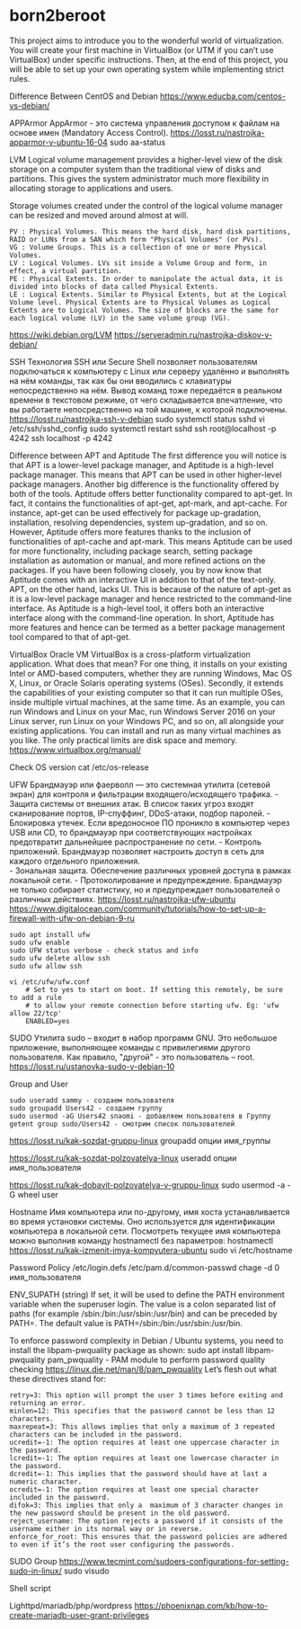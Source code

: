 # born2beroot
This project aims to introduce you to the wonderful world of virtualization. You will create your first machine in VirtualBox (or UTM if you can’t use VirtualBox) under specific instructions. Then, at the end of this project, you will be able to set up your own operating system while implementing strict rules.

Difference Between CentOS and Debian
https://www.educba.com/centos-vs-debian/

APPArmor
AppArmor - это система управления доступом к файлам на основе имен (Mandatory Access Control).
https://losst.ru/nastrojka-apparmor-v-ubuntu-16-04
	sudo aa-status

LVM
Logical volume management provides a higher-level view of the disk storage on a computer system than the traditional view of disks and partitions. This gives the system administrator much more flexibility in allocating storage to applications and users.

Storage volumes created under the control of the logical volume manager can be resized and moved around almost at will.

    PV : Physical Volumes. This means the hard disk, hard disk partitions, RAID or LUNs from a SAN which form "Physical Volumes" (or PVs).
    VG : Volume Groups. This is a collection of one or more Physical Volumes.
    LV : Logical Volumes. LVs sit inside a Volume Group and form, in effect, a virtual partition.
    PE : Physical Extents. In order to manipulate the actual data, it is divided into blocks of data called Physical Extents.
    LE : Logical Extents. Similar to Physical Extents, but at the Logical Volume level. Physical Extents are to Physical Volumes as Logical Extents are to Logical Volumes. The size of blocks are the same for each logical volume (LV) in the same volume group (VG).
https://wiki.debian.org/LVM
https://serveradmin.ru/nastrojka-diskov-v-debian/

SSH
Технология SSH или Secure Shell позволяет пользователям подключаться к компьютеру с Linux или серверу удалённо и выполнять на нём команды, так как бы они вводились с клавиатуры непосредственно на нём. Вывод команд тоже передаётся в реальном времени в текстовом режиме, от чего складывается впечатление, что вы работаете непосредственно на той машине, к которой подключены.
https://losst.ru/nastrojka-ssh-v-debian
	sudo systemctl status sshd
	vi /etc/ssh/sshd_config
	sudo systemctl restart sshd
	ssh root@localhost -p 4242
	ssh localhost -p 4242

Difference between APT and Aptitude
The first difference you will notice is that APT is a lower-level package manager, and Aptitude is a high-level package manager. This means that APT can be used in other higher-level package managers.
Another big difference is the functionality offered by both of the tools. Aptitude offers better functionality compared to apt-get. In fact, it contains the functionalities of apt-get, apt-mark, and apt-cache.
For instance, apt-get can be used effectively for package up-gradation, installation, resolving dependencies, system up-gradation, and so on. However, Aptitude offers more features thanks to the inclusion of functionalities of apt-cache and apt-mark. This means Aptitude can be used for more functionality, including package search, setting package installation as automation or manual, and more refined actions on the packages.
If you have been following closely, you by now know that Aptitude comes with an interactive UI in addition to that of the text-only. APT, on the other hand, lacks UI. This is because of the nature of apt-get as it is a low-level package manager and hence restricted to the command-line interface. As Aptitude is a high-level tool, it offers both an interactive interface along with the command-line operation.
In short, Aptitude has more features and hence can be termed as a better package management tool compared to that of apt-get.

VirtualBox
Oracle VM VirtualBox is a cross-platform virtualization application. What does that mean? For one thing, it installs on your existing Intel or AMD-based computers, whether they are running Windows, Mac OS X, Linux, or Oracle Solaris operating systems (OSes). Secondly, it extends the capabilities of your existing computer so that it can run multiple OSes, inside multiple virtual machines, at the same time. As an example, you can run Windows and Linux on your Mac, run Windows Server 2016 on your Linux server, run Linux on your Windows PC, and so on, all alongside your existing applications. You can install and run as many virtual machines as you like. The only practical limits are disk space and memory.
https://www.virtualbox.org/manual/

Check OS version
cat /etc/os-release

UFW
Брандмауэр или фаерволл — это системная утилита (сетевой экран) для контроля и фильтрации входящего/исходящего трафика. 
    - Защита системы от внешних атак. В список таких угроз входят сканирование портов, IP-спуффинг, DDoS-атаки, подбор паролей. 
    - Блокировка утечек. Если вредоносное ПО проникло в компьютер через USB или CD, то брандмауэр при соответствующих настройках предотвратит дальнейшее распространение по сети.
    - Контроль приложений. Брандмауэр позволяет настроить доступ в сеть для каждого отдельного приложения.  
    - Зональная защита. Обеспечение различных уровней доступа в рамках локальной сети. 
    - Протоколирование и предупреждение. Брандмауэр не только собирает статистику, но и предупреждает пользователей о различных действиях. 
https://losst.ru/nastrojka-ufw-ubuntu
https://www.digitalocean.com/community/tutorials/how-to-set-up-a-firewall-with-ufw-on-debian-9-ru

	sudo apt install ufw
	sudo ufw enable
	sudo UFW status verbose - check status and info
	sudo ufw delete allow ssh
	sudo ufw allow ssh

	vi /etc/ufw/ufw.conf
		# Set to yes to start on boot. If setting this remotely, be sure to add a rule
		# to allow your remote connection before starting ufw. Eg: 'ufw allow 22/tcp'
		ENABLED=yes


SUDO
Утилита sudo – входит в набор программ GNU. Это небольшое приложение, выполняющее команды с привилегиями другого пользователя. Как правило, "другой" - это пользователь – root.
https://losst.ru/ustanovka-sudo-v-debian-10

Group and User

	sudo useradd sammy - создаем пользователя
	sudo groupadd Users42 - создаем группу
	sudo usermod -aG Users42 snaomi - добавляем пользователя в Группу
	getent group sudo/Users42 - смотрим список пользователей
https://losst.ru/kak-sozdat-gruppu-linux
	groupadd опции имя_группы

https://losst.ru/kak-sozdat-polzovatelya-linux
	useradd опции имя_пользователя

https://losst.ru/kak-dobavit-polzovatelya-v-gruppu-linux
	sudo usermod -a -G wheel user

Hostname
Имя компьютера или по-другому, имя хоста устанавливается во время установки системы. Оно используется для идентификации компьютера в локальной сети.
Посмотреть текущее имя компьютера можно выполнив команду hostnamectl без параметров:
	hostnamectl
https://losst.ru/kak-izmenit-imya-kompyutera-ubuntu
	sudo vi /etc/hostname

Password Policy
/etc/login.defs
/etc/pam.d/common-passwd
chage -d 0 имя_пользователя

ENV_SUPATH (string) If set, it will be used to define the PATH environment variable when the superuser login. The value is a colon separated list of paths (for example /sbin:/bin:/usr/sbin:/usr/bin) and can be preceded by PATH=. The default value is PATH=/sbin:/bin:/usr/sbin:/usr/bin.

To enforce password complexity in Debian / Ubuntu systems, you need to install  the libpam-pwquality package as shown:
	sudo apt install libpam-pwquality
pam_pwquality - PAM module to perform password quality checking 
https://linux.die.net/man/8/pam_pwquality
Let’s flesh out what these directives stand for:

    retry=3: This option will prompt the user 3 times before exiting and returning an error.
    minlen=12: This specifies that the password cannot be less than 12 characters.
    maxrepeat=3: This allows implies that only a maximum of 3 repeated characters can be included in the password.
    ucredit=-1: The option requires at least one uppercase character in the password.
    lcredit=-1: The option requires at least one lowercase character in the password.
    dcredit=-1: This implies that the password should have at last a numeric character.
    ocredit=-1: The option requires at least one special character included in the password.
    difok=3: This implies that only a  maximum of 3 character changes in the new password should be present in the old password.
    reject_username: The option rejects a password if it consists of the username either in its normal way or in reverse.
    enforce_for_root: This ensures that the password policies are adhered to even if it’s the root user configuring the passwords.

SUDO Group
https://www.tecmint.com/sudoers-configurations-for-setting-sudo-in-linux/
	sudo visudo

Shell script


Lighttpd/mariadb/php/wordpress
	https://phoenixnap.com/kb/how-to-create-mariadb-user-grant-privileges